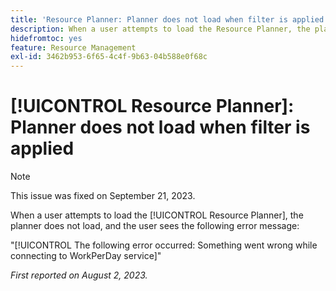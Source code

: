 ```yaml
---
title: 'Resource Planner: Planner does not load when filter is applied'
description: When a user attempts to load the Resource Planner, the planner does not load, and the user sees an error message.
hidefromtoc: yes
feature: Resource Management
exl-id: 3462b953-6f65-4c4f-9b63-04b588e0f68c
---
```

# [!UICONTROL Resource Planner]: Planner does not load when filter is applied

>[!NOTE]
>
>This issue was fixed on September 21, 2023.

When a user attempts to load the [!UICONTROL Resource Planner], the planner does not load, and the user sees the following error message:

"[!UICONTROL The following error occurred: Something went wrong while connecting to WorkPerDay service]"

_First reported on August 2, 2023._
